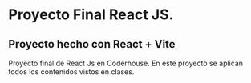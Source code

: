 # Proyecto Final React JS.
## Proyecto hecho con React + Vite

Proyecto final de React Js en Coderhouse. 
En este proyecto se aplican todos los contenidos vistos en clases.

